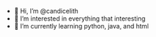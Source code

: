 - 👋 Hi, I’m @candicelith
- 👀 I’m interested in everything that interesting
- 🌱 I’m currently learning python, java, and html

<!---
candicelith/candicelith is a ✨ special ✨ repository because its `README.md` (this file) appears on your GitHub profile.
You can click the Preview link to take a look at your changes.
--->
